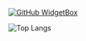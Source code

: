 [![GitHub WidgetBox](https://github-widgetbox.vercel.app/api/profile?username=kysage1&data=followers,repositories,stars,commits&theme=nautilus)](https://github.com/kysage1)


![Top Langs](https://github-readme-stats.vercel.app/api/top-langs/?username=kysage1&langs_count=8)
